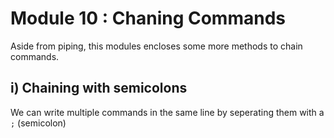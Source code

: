 # Module 10 : Chaning Commands
Aside from piping, this modules encloses some more methods to chain commands. <br>

## i) Chaining with semicolons
We can write multiple commands in the same line by seperating them with a `;` (semicolon) <br>

